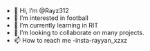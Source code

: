 - 👋 Hi, I’m @Rayz312
- 👀 I’m interested in football
- 🌱 I’m currently learning in RIT
- 💞️ I’m looking to collaborate on many projects.
- 📫 How to reach me -insta-rayyan_xzxz

<!---
Rayz312/Rayz312 is a ✨ special ✨ repository because its `README.md` (this file) appears on your GitHub profile.
You can click the Preview link to take a look at your changes.
--->
